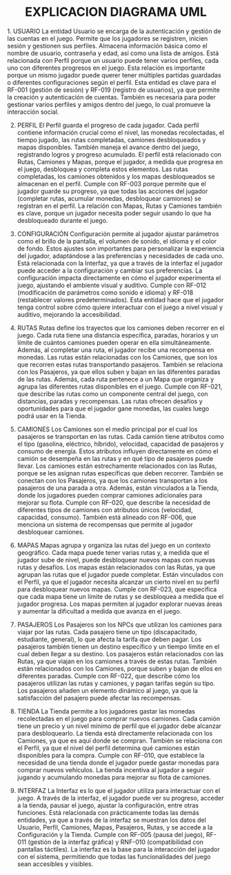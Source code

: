 <h1 align="center">
EXPLICACION DIAGRAMA UML
</h1>
1. USUARIO
La entidad Usuario se encarga de la autenticación y gestión de las cuentas en el juego. Permite que los jugadores se registren, inicien sesión y gestionen sus perfiles. Almacena información básica como el nombre de usuario, contraseña y edad, así como una lista de amigos. Está relacionada con Perfil porque un usuario puede tener varios perfiles, cada uno con diferentes progresos en el juego. Esta relación es importante porque un mismo jugador puede querer tener múltiples partidas guardadas o diferentes configuraciones según el perfil. Esta entidad es clave para el RF-001 (gestión de sesión) y RF-019 (registro de usuarios), ya que permite la creación y autenticación de cuentas. También es necesaria para poder gestionar varios perfiles y amigos dentro del juego, lo cual promueve la interacción social.

2. PERFIL
El Perfil guarda el progreso de cada jugador. Cada perfil contiene información crucial como el nivel, las monedas recolectadas, el tiempo jugado, las rutas completadas, camiones desbloqueados y mapas disponibles. También maneja el avance dentro del juego, registrando logros y progreso acumulado. El perfil está relacionado con Rutas, Camiones y Mapas, porque el jugador, a medida que progresa en el juego, desbloquea y completa estos elementos. Las rutas completadas, los camiones obtenidos y los mapas desbloqueados se almacenan en el perfil. Cumple con RF-003 porque permite que el jugador guarde su progreso, ya que todas las acciones del jugador (completar rutas, acumular monedas, desbloquear camiones) se registran en el perfil. La relación con Mapas, Rutas y Camiones también es clave, porque un jugador necesita poder seguir usando lo que ha desbloqueado durante el juego.

3. CONFIGURACIÓN
Configuración permite al jugador ajustar parámetros como el brillo de la pantalla, el volumen de sonido, el idioma y el color de fondo. Estos ajustes son importantes para personalizar la experiencia del jugador, adaptándose a las preferencias y necesidades de cada uno. Está relacionada con la Interfaz, ya que a través de la interfaz el jugador puede acceder a la configuración y cambiar sus preferencias. La configuración impacta directamente en cómo el jugador experimenta el juego, ajustando el ambiente visual y auditivo. Cumple con RF-012 (modificación de parámetros como sonido e idioma) y RF-018 (restablecer valores predeterminados). Esta entidad hace que el jugador tenga control sobre cómo quiere interactuar con el juego a nivel visual y auditivo, mejorando la accesibilidad.

4. RUTAS
Rutas define los trayectos que los camiones deben recorrer en el juego. Cada ruta tiene una distancia específica, paradas, horarios y un límite de cuántos camiones pueden operar en ella simultáneamente. Además, al completar una ruta, el jugador recibe una recompensa en monedas. Las rutas están relacionadas con los Camiones, que son los que recorren estas rutas transportando pasajeros. También se relaciona con los Pasajeros, ya que ellos suben y bajan en las diferentes paradas de las rutas. Además, cada ruta pertenece a un Mapa que organiza y agrupa las diferentes rutas disponibles en el juego. Cumple con RF-021, que describe las rutas como un componente central del juego, con distancias, paradas y recompensas. Las rutas ofrecen desafíos y oportunidades para que el jugador gane monedas, las cuales luego podrá usar en la Tienda.

6. CAMIONES
Los Camiones son el medio principal por el cual los pasajeros se transportan en las rutas. Cada camión tiene atributos como el tipo (gasolina, eléctrico, híbrido), velocidad, capacidad de pasajeros y consumo de energía. Estos atributos influyen directamente en cómo el camión se desempeña en las rutas y en qué tipo de pasajeros puede llevar. Los camiones están estrechamente relacionados con las Rutas, porque se les asignan rutas específicas que deben recorrer. También se conectan con los Pasajeros, ya que los camiones transportan a los pasajeros de una parada a otra. Además, están vinculados a la Tienda, donde los jugadores pueden comprar camiones adicionales para mejorar su flota. Cumple con RF-020, que describe la necesidad de diferentes tipos de camiones con atributos únicos (velocidad, capacidad, consumo). También está alineado con RF-006, que menciona un sistema de recompensas que permite al jugador desbloquear camiones.

7. MAPAS
Mapas agrupa y organiza las rutas del juego en un contexto geográfico. Cada mapa puede tener varias rutas y, a medida que el jugador sube de nivel, puede desbloquear nuevos mapas con nuevas rutas y desafíos. Los mapas están relacionados con las Rutas, ya que agrupan las rutas que el jugador puede completar. Están vinculados con el Perfil, ya que el jugador necesita alcanzar un cierto nivel en su perfil para desbloquear nuevos mapas. Cumple con RF-023, que especifica que cada mapa tiene un límite de rutas y se desbloquea a medida que el jugador progresa. Los mapas permiten al jugador explorar nuevas áreas y aumentar la dificultad a medida que avanza en el juego.

8. PASAJEROS
Los Pasajeros son los NPCs que utilizan los camiones para viajar por las rutas. Cada pasajero tiene un tipo (discapacitado, estudiante, general), lo que afecta la tarifa que deben pagar. Los pasajeros también tienen un destino específico y un tiempo límite en el cual deben llegar a su destino. Los pasajeros están relacionados con las Rutas, ya que viajan en los camiones a través de estas rutas. También están relacionados con los Camiones, porque suben y bajan de ellos en diferentes paradas. Cumple con RF-022, que describe cómo los pasajeros utilizan las rutas y camiones, y pagan tarifas según su tipo. Los pasajeros añaden un elemento dinámico al juego, ya que la satisfacción del pasajero puede afectar las recompensas.

9. TIENDA
La Tienda permite a los jugadores gastar las monedas recolectadas en el juego para comprar nuevos camiones. Cada camión tiene un precio y un nivel mínimo de perfil que el jugador debe alcanzar para desbloquearlo. La tienda está directamente relacionada con los Camiones, ya que es aquí donde se compran. También se relaciona con el Perfil, ya que el nivel del perfil determina qué camiones están disponibles para la compra. Cumple con RF-010, que establece la necesidad de una tienda donde el jugador puede gastar monedas para comprar nuevos vehículos. La tienda incentiva al jugador a seguir jugando y acumulando monedas para mejorar su flota de camiones.

10. INTERFAZ
La Interfaz es lo que el jugador utiliza para interactuar con el juego. A través de la interfaz, el jugador puede ver su progreso, acceder a la tienda, pausar el juego, ajustar la configuración, entre otras funciones. Está relacionada con prácticamente todas las demás entidades, ya que a través de la interfaz se muestran los datos del Usuario, Perfil, Camiones, Mapas, Pasajeros, Rutas, y se accede a la Configuración y la Tienda. Cumple con RF-005 (pausa del juego), RF-011 (gestión de la interfaz gráfica) y RNF-010 (compatibilidad con pantallas táctiles). La interfaz es la base para la interacción del jugador con el sistema, permitiendo que todas las funcionalidades del juego sean accesibles y visibles.
